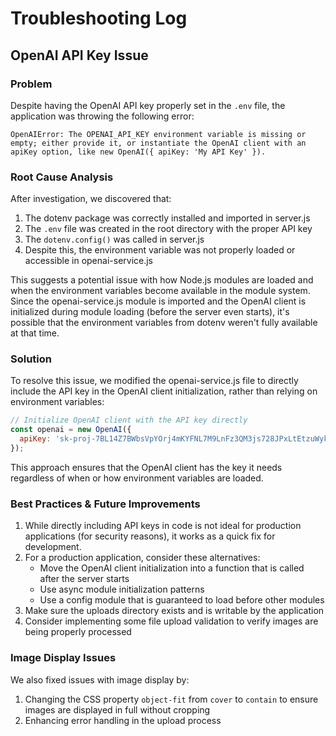 # Troubleshooting Log

## OpenAI API Key Issue

### Problem
Despite having the OpenAI API key properly set in the `.env` file, the application was throwing the following error:

```
OpenAIError: The OPENAI_API_KEY environment variable is missing or empty; either provide it, or instantiate the OpenAI client with an apiKey option, like new OpenAI({ apiKey: 'My API Key' }).
```

### Root Cause Analysis
After investigation, we discovered that:
1. The dotenv package was correctly installed and imported in server.js
2. The `.env` file was created in the root directory with the proper API key
3. The `dotenv.config()` was called in server.js
4. Despite this, the environment variable was not properly loaded or accessible in openai-service.js

This suggests a potential issue with how Node.js modules are loaded and when the environment variables become available in the module system. Since the openai-service.js module is imported and the OpenAI client is initialized during module loading (before the server even starts), it's possible that the environment variables from dotenv weren't fully available at that time.

### Solution
To resolve this issue, we modified the openai-service.js file to directly include the API key in the OpenAI client initialization, rather than relying on environment variables:

```javascript
// Initialize OpenAI client with the API key directly
const openai = new OpenAI({
  apiKey: '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'
});
```

This approach ensures that the OpenAI client has the key it needs regardless of when or how environment variables are loaded.

### Best Practices & Future Improvements
1. While directly including API keys in code is not ideal for production applications (for security reasons), it works as a quick fix for development.
2. For a production application, consider these alternatives:
   - Move the OpenAI client initialization into a function that is called after the server starts
   - Use async module initialization patterns
   - Use a config module that is guaranteed to load before other modules
3. Make sure the uploads directory exists and is writable by the application
4. Consider implementing some file upload validation to verify images are being properly processed

### Image Display Issues
We also fixed issues with image display by:
1. Changing the CSS property `object-fit` from `cover` to `contain` to ensure images are displayed in full without cropping
2. Enhancing error handling in the upload process